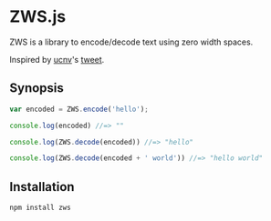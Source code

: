 # ZWS.js

ZWS is a library to encode/decode text using zero width spaces.

Inspired by [ucnv](https://twitter.com/ucnv/)'s [tweet](https://twitter.com/ucnv/status/234693886218498048).

## Synopsis

```js
var encoded = ZWS.encode('hello');

console.log(encoded) //=> ""

console.log(ZWS.decode(encoded)) //=> "hello"

console.log(ZWS.decode(encoded + ' world')) //=> "hello world"
```

## Installation

    npm install zws
